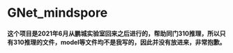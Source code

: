 # GNet_mindspore
#### 这个项目是2021年6月从鹏城实验室回来之后进行的，帮助同门310推理，所以只有310推理的文件，model等文件均不是我写的，因此并没有放进来，非常抱歉。
